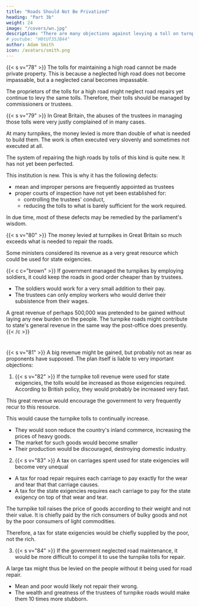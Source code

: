 ```yaml
---
title: "Roads Should Not Be Privatized"
heading: "Part 3b"
weight: 24
image: "/covers/wn.jpg"
description: "There are many objections against levying a toll on turnpikes and privatizing roads"
# youtube: "H0tUf35JB44"
author: Adam Smith
icon: /avatars/smith.png
---
```



{{< s v="78" >}} The tolls for maintaining a high road cannot be made private property. This is because a neglected high road does not become impassable, but a a neglected canal becomes impassable.

The proprietors of the tolls for a high road might neglect road repairs yet continue to levy the same tolls. Therefore, their tolls should be managed by commissioners or trustees.



{{< s v="79" >}} In Great Britain, the abuses of the trustees in managing those tolls were very justly complained of in many cases.

At many turnpikes, the money levied is more than double of what is needed to build them. The work is often executed very slovenly and sometimes not executed at all.

The system of repairing the high roads by tolls of this kind is quite new. It has not yet been perfected.

This institution is new. This is why it has the following defects: 
- mean and improper persons are frequently appointed as trustees
- proper courts of inspection have not yet been established for: 
  - controlling the trustees' conduct,
  - reducing the tolls to what is barely sufficient for the work required.

In due time, most of these defects may be remedied by the parliament's wisdom.


{{< s v="80" >}} The money levied at turnpikes in Great Britain so much exceeds what is needed to repair the roads.

Some ministers considered its revenue as a very great resource which could be used for state exigencies.

{{< c c="brown" >}}
If government managed the turnpikes by employing soldiers, it could keep the roads in good order cheaper than by trustees.
- The soldiers would work for a very small addition to their pay.
- The trustees can only employ workers who would derive their subsistence from their wages.

A great revenue of perhaps 500,000 was pretended to be gained without laying any new burden on the people. The turnpike roads might contribute to state's general revenue in the same way the post-office does presently.
{{< /c >}}

#

{{< s v="81" >}} A big revenue might be gained, but probably not as near as proponents have supposed. The plan itself is liable to very important objections:


1. {{< s v="82" >}} If the turnpike toll revenue were used for state exigencies, the tolls would be increased as those exigencies required. According to British policy, they would probably be increased very fast.

This great revenue would encourage the government to very frequently recur to this resource. <!-- £500,000 would then not be saved out of the present tolls.
£1 million might be saved if the turnpike tolls were doubled.
£2 million would be saved if they were tripled.
This great revenue might be levied without the appointment of a single new officer to collect and receive it. -->

This would cause the turnpike tolls to continually increase.
- They would soon reduce <!--  become a very great encumbrance on --> the country's inland commerce, increasing the prices of heavy goods. <!-- The domestic transportation costs of all heavy goods would soon increase so much. -->
- The market for such goods would become smaller
- Their production would be discouraged, destroying domestic industry.


2. {{< s v="83" >}} A tax on carriages spent used for state exigencies will become very unequal

<!-- according to weight is a very equal tax for road repairs.
But it is a very unequal one for any other purpose, such as for supplying . -->

- A tax for road repair requires each carriage to pay exactly for the wear and tear that that carriage causes.
- A tax for the state exigencies requires each carriage to pay for the state exigency on top of that wear and tear.

The turnpike toll raises the price of goods according to their weight and not their value. It is chiefly paid by the rich consumers of bulky goods and not by the poor consumers of light commodities.

Therefore, a tax for state exigencies would be chiefly supplied by the poor, not the rich.
<!-- It would be at the expence of those who are least able to supply it, not of those who are most able. -->

3. {{< s v="84" >}} If the government neglected road maintenance, it would be more difficult to compel it to use the turnpike tolls for repair.

A large tax might thus be levied on the people without it being used for road repair. 
- Mean and poor would likely <!-- make it sometimes difficult to oblige them to --> not repair their wrong.
- The wealth and greatness of the trustees of turnpike roads would make them 10 times more stubborn.



